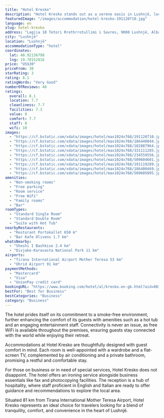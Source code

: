 ```yaml
---
title: "Hotel Kresko"
description: "Hotel Kresko stands out as a serene oasis in Lushnjë, located a mere 45 km from the iconic Rock of Kavaje."
featuredImage: "/images/accommodation/hotel-kresko-191120710.jpg"
language: en
slug: hotel-kresko
address: "Lagjia 18 Tetori Rrethrrotullimi i Savres, 9000 Lushnjë, Albania"
city: "Lushnjë"
location: "Lushnjë"
accommodationType: "hotel"
coordinates:
  lat: 40.92136798
  lng: 19.70152816
price: "US$30"
priceFrom: 30
starRating: 3
rating: 8.1
ratingWords: "Very Good"
numberOfReviews: 40
ratings:
  overall: 8.1
  location: 7.7
  cleanliness: 7.7
  facilities: 7.3
  value: 8
  comfort: 7.7
  staff: 8
  wifi: 10
images:
  - "https://cf.bstatic.com/xdata/images/hotel/max1024x768/191120710.jpg?k=91dc50233b6eccef6022075f012cadb42b0376cac25ba74ece9f8de566f79917&o=&hp=1"
  - "https://cf.bstatic.com/xdata/images/hotel/max1024x768/186440044.jpg?k=d9452859d172f5158240596f7312363b6660e380419d644031d2ad500b008944&o=&hp=1"
  - "https://cf.bstatic.com/xdata/images/hotel/max1024x768/182887964.jpg?k=a997b55c30a037f741e3473141aa63ab50785a4b15c9910f6d313b08a749ef30&o=&hp=1"
  - "https://cf.bstatic.com/xdata/images/hotel/max1024x768/331111285.jpg?k=bef3d48902de6fb05ce672644d0a121d4f177ce38917de79857815612f5998c9&o=&hp=1"
  - "https://cf.bstatic.com/xdata/images/hotel/max1024x768/234559556.jpg?k=f810aae7fd9c4263bfcda61a4474db0218a369444a1ae1ee534042cfd2951d23&o=&hp=1"
  - "https://cf.bstatic.com/xdata/images/hotel/max1024x768/509604601.jpg?k=0d4ee798486e2c31fbd773921f0f443f1b522e5f9c4f5e8690185ce48a18a267&o=&hp=1"
  - "https://cf.bstatic.com/xdata/images/hotel/max1024x768/191119289.jpg?k=c8e7d7177e7a07676ae0471ea7e5cc922dcd76f5a0c38bfc0f95550a0c5ca290&o=&hp=1"
  - "https://cf.bstatic.com/xdata/images/hotel/max1024x768/186400469.jpg?k=8bb3bcdb73f7b4b04750e501ebe2a35143adfa96cfd5d56aa44257fece4a9642&o=&hp=1"
  - "https://cf.bstatic.com/xdata/images/hotel/max1024x768/509605095.jpg?k=c4594a634c588a353ce6accfc839b718ec16710a34f16631f4396866dcb13616&o=&hp=1"
amenities:
  - "Non-smoking rooms"
  - "Free parking"
  - "Room service"
  - "Free WiFi"
  - "Family rooms"
  - "Bar"
roomTypes:
  - "Standard Single Room"
  - "Standard Double Room"
  - "Suite with Hot Tub"
nearbyRestaurants:
  - "Restorant Portokallet 650 m"
  - "Bar Kafe Olivens 1.7 km"
whatsNearby:
  - "Sheshi I Bashkise 2.4 km"
  - "Divjake-Karavasta National Park 11 km"
airports:
  - "Tirana International Airport Mother Teresa 53 km"
  - "Ohrid Airport 91 km"
paymentMethods:
  - "Mastercard"
  - "Visa"
  - "UnionPay credit card"
bookingURL: "https://www.booking.com/hotel/al/kresko.en-gb.html?aid=8035640"
bestFor: "Best for Business"
bestCategories: "Business"
category: "Business"
---
```


The hotel prides itself on its commitment to a smoke-free environment, further enhancing the comfort of its guests with amenities such as a hot tub and an engaging entertainment staff. Connectivity is never an issue, as free WiFi is available throughout the premises, ensuring guests stay connected with the world while enjoying their retreat.

Accommodations at Hotel Kresko are thoughtfully designed with guest comfort in mind. Each room is well-appointed with a wardrobe and a flat-screen TV, complemented by air conditioning and a private bathroom, promising a restful and comfortable stay.

For those on business or in need of special services, Hotel Kresko does not disappoint. The hotel offers an ironing service alongside business essentials like fax and photocopying facilities. The reception is a hub of hospitality, where staff proficient in English and Italian are ready to offer guidance and recommendations to explore the local area.

Situated 81 km from Tirana International Mother Teresa Airport, Hotel Kresko represents an ideal choice for travelers looking for a blend of tranquility, comfort, and convenience in the heart of Lushnjë.